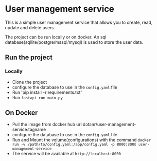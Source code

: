 # User management service

This is a simple user management service that allows you to create,
read, update and delete users.

The project can be run locally or on docker.
An sql database(sqllite/postgre/mssql/mysql) is used to store the user data.

## Run the project

### Locally

* Clone the project
* configure the database to use in the `config.yaml` file
* Run 'pip install -r requirements.txt'
* Run `fastapi run main.py`

## On Docker

* Pull the image from docker hub url dotanr/user-management-service:tagname
* configure the database to use in the `config.yaml` file
* Run and Mount the volume(configurations) with the command `docker run -v /path/to/config.yaml:/app/config.yaml -p 8000:8000 user-management-service`
* The service will be available at `http://localhost:8000`